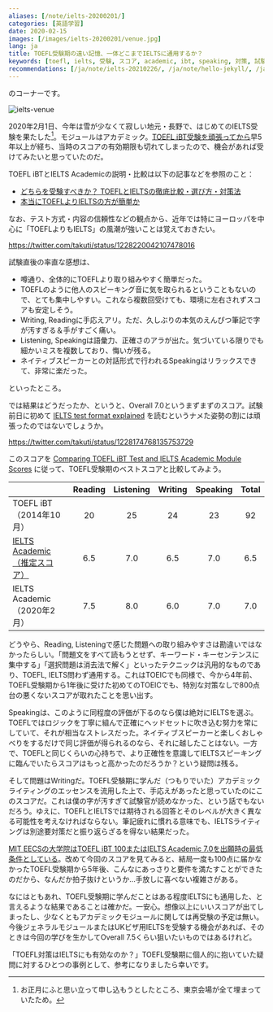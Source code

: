 ```yaml
---
aliases: [/note/ielts-20200201/]
categories: [英語学習]
date: 2020-02-15
images: [/images/ielts-20200201/venue.jpg]
lang: ja
title: TOEFL受験期の遠い記憶、一体どこまでIELTSに通用するか？
keywords: [toefl, ielts, 受験, スコア, academic, ibt, speaking, 対策, 試験, listening]
recommendations: [/ja/note/ielts-20210226/, /ja/note/hello-jekyll/, /ja/note/toefl-20140527/]
---
```


のコーナーです。

![ielts-venue](/images/ielts-20200201/venue.jpg)

2020年2月1日、今年は雪が少なくて寂しい地元・長野で、はじめてのIELTS受験を果たした[^1]。モジュールはアカデミック。[TOEFL iBT受験を頑張ってから](http://takuti.hatenablog.com/entry/2014/10/29/121513)早5年以上が経ち、当時のスコアの有効期限も切れてしまったので、機会があれば受けてみたいと思っていたのだ。

TOEFL iBTとIELTS Academicの説明・比較は以下の記事などを参照のこと：

- [どちらを受験すべきか？ TOEFLとIELTSの徹底比較・選び方・対策法](https://www.global-study.jp/scholar/test_comparison.html)
- [本当にTOEFLよりIELTSの方が簡単か](http://www.lingollc.com/column/i2)

なお、テスト方式・内容の信頼性などの観点から、近年では特にヨーロッパを中心に「TOEFLよりもIELTS」の風潮が強いことは覚えておきたい。

https://twitter.com/takuti/status/1228220042107478016

試験直後の率直な感想は、

- 噂通り、全体的にTOEFLより取り組みやすく簡単だった。
- TOEFLのように他人のスピーキング音に気を取られるということもないので、とても集中しやすい。これなら複数回受けても、環境に左右されずスコアも安定しそう。
- Writing, Readingに手応えアリ。ただ、久しぶりの本気のえんぴつ筆記で字が汚すぎる＆手がすごく痛い。
- Listening, Speakingは語彙力、正確さのアラが出た。気づいている限りでも細かいミスを複数しており、悔いが残る。
- ネイティブスピーカーとの対話形式で行われるSpeakingはリラックスできて、非常に楽だった。

といったところ。

では結果はどうだったか、というと、Overall 7.0というまずまずのスコア。試験前日に初めて [IELTS test format explained](https://takeielts.britishcouncil.org/take-ielts/prepare/test-format) を読むというナメた姿勢の割には頑張ったのではないでしょうか。

https://twitter.com/takuti/status/1228174768135753729

このスコアを [Comparing TOEFL iBT Test and IELTS Academic Module Scores](https://www.ets.org/toefl/institutions/scores/compare/) に従って、TOEFL受験期のベストスコアと比較してみよう。

| | Reading | Listening | Writing | Speaking | Total |
|:---|:---:|:---:|:---:|:---:|:---:|
| TOEFL iBT（2014年10月）| 20|25|24|23|92|
| [IELTS Academic（推定スコア）](https://www.ets.org/toefl/institutions/scores/compare/) | 6.5 | 7.0 | 6.5 | 7.0 | 6.5 |
| IELTS Academic（2020年2月）| 7.5 | 8.0 | 6.0 | 7.0 | 7.0 |

どうやら、Reading, Listeningで感じた問題への取り組みやすさは勘違いではなかったらしい。「問題文をすべて読もうとせず、キーワード・キーセンテンスに集中する」「選択問題は消去法で解く」といったテクニックは汎用的なものであり、TOEFL, IELTS問わず通用する。これはTOEICでも同様で、今から4年前、TOEFL受験期から1年後に受けた初めてのTOEICでも、特別な対策なしで800点台の悪くないスコアが取れたことを思い出す。

Speakingは、このように同程度の評価が下るのなら僕は絶対にIELTSを選ぶ。TOEFLではロジックを丁寧に組んで正確にヘッドセットに吹き込む努力を常にしていて、それが相当なストレスだった。ネイティブスピーカーと楽しくおしゃべりをするだけで同じ評価が得られるのなら、それに越したことはない。一方で、TOEFLと同じくらいの心持ちで、より正確性を意識してIELTSスピーキングに臨んでいたらスコアはもっと高かったのだろうか？という疑問は残る。

そして問題はWritingだ。TOEFL受験期に学んだ（つもりでいた）アカデミックライティングのエッセンスを流用した上で、手応えがあったと思っていたのにこのスコアだ。これは僕の字が汚すぎて試験官が読めなかった、という話でもないだろう。ゆえに、TOEFLとIELTSでは期待される回答とそのレベルが大きく異なる可能性を考えなければならない。筆記疲れに慣れる意味でも、IELTSライティングは別途要対策だと振り返らざるを得ない結果だった。

[MIT EECSの大学院はTOEFL iBT 100またはIELTS Academic 7.0を出願時の最低条件としている](https://gradadmissions.mit.edu/programs/eecs)。改めて今回のスコアを見てみると、結局一度も100点に届かなかったTOEFL受験期から5年後、こんなにあっさりと要件を満たすことができたのだから、なんだか拍子抜けというか…手放しに喜べない複雑さがある。

なにはともあれ、TOEFL受験期に学んだことはある程度IELTSにも通用した、と言えるような結果であることは確かだ。一安心。想像以上にいいスコアが出てしまったし、少なくともアカデミックモジュールに関しては再受験の予定は無い。今後ジェネラルモジュールまたはUKビザ用IELTSを受験する機会があれば、そのときは今回の学びを生かしてOverall 7.5くらい狙いたいものではあるけれど。

「TOEFL対策はIELTSにも有効なのか？」TOEFL受験期に個人的に抱いていた疑問に対するひとつの事例として、参考になりましたら幸いです。

[^1]: お正月にふと思い立って申し込もうとしたところ、東京会場が全て埋まっていたため。